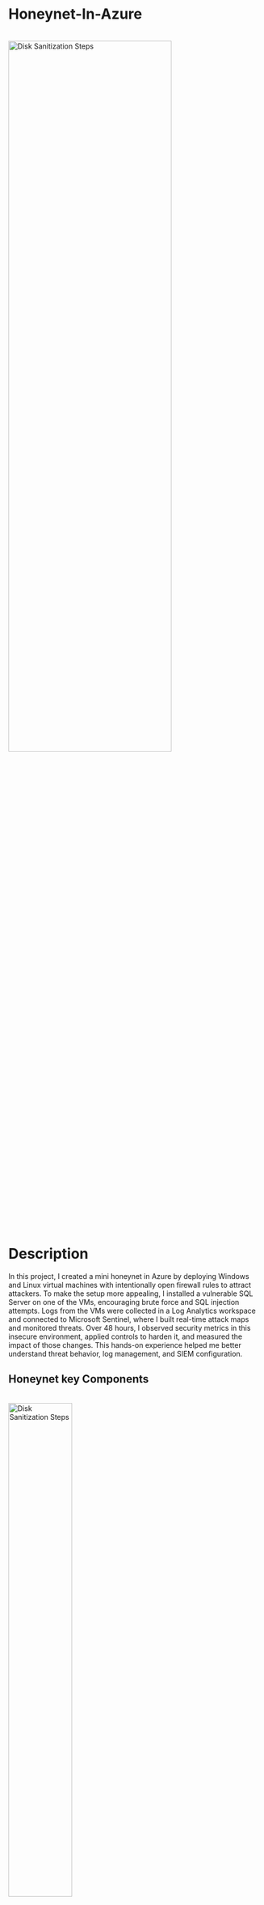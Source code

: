 # Honeynet-In-Azure
<br>
<img src="https://imgur.com/hbmU1lj.png"  height="60%" width="80%" alt="Disk Sanitization Steps"/>
</br>
<h1>Description</h1>
In this project, I created a mini honeynet in Azure by deploying Windows and Linux virtual machines with intentionally open firewall rules to attract attackers. To make the setup more appealing, I installed a vulnerable SQL Server on one of the VMs, encouraging brute force and SQL injection attempts. Logs from the VMs were collected in a Log Analytics workspace and connected to Microsoft Sentinel, where I built real-time attack maps and monitored threats. Over 48 hours, I observed security metrics in this insecure environment, applied controls to harden it, and measured the impact of those changes. This hands-on experience helped me better understand threat behavior, log management, and SIEM configuration.


<h2>Honeynet key Components</h2>
<br>
<img src="https://imgur.com/CDaTaLt.png"  height="50%" width="50%" alt="Disk Sanitization Steps"/>
</br>

<br> **- Azure Key Vault** </br>
  Used to securely store and manage sensitive information such as passwords, API keys, certificates, and encryption keys.
<br> **- Azure Storage Account** </br>
  Used to store data such as NSG flow logs, diagnostics data, and other files generated during operations. Secure storage for logs and other essential files needed for monitoring and troubleshooting.
<br> **- Log Analytics Workspace** </br>
  Serves as a centralized repository to collect, analyze, and query logs from different resources
<br> **- Microsoft Sentinel** </br>
   Is a SIEM tool that uses data from "Log Analytics Workspace" to create dashboards, generating attack maps, and automating responses to threats 
<br> **- Network Security Group (NSG)** </br>
  Used in this lab as virtual firewalls for Azure resources, controlling inbound and outbound traffic to Virtual Machines.
<br> **- Virtual Machines (2 windows, 1 linux)** </br>
  Software-based emulation of a physical computer, allowing users to run multiple operating systems and applications on a single hardware system
<br> **- Virtual Network (VNet)** </br>
  Used in this lab to provides a secure and isolated environment for Azure resources to connect, communicate and provide segmentation.


<h3> Security Controls </h3>

**BEFORE** applying any security measures, all the resources I deployed were intentionally exposed to the internet to attract bad actors. Both Virtual Machines had their Network Security Groups (NSGs) configured with an inbound rule that allowed all incoming traffic, meaning there were no restrictions in place. This made the VMs fully accessible to anyone on the internet, creating an easy target for brute-force attacks or other types of intrusion attempts. Additionally, the resources had public endpoints, leaving them completely open and vulnerable to malicious activity for 48hrs. The idea behind this was to create an environment where attackers could freely attempt to exploit the resources and attempt attacks.

<br>
<img src=https://imgur.com/FTsEvqG.png" [height="60%" width="80%" alt="Disk Sanitization Steps"/>
</br>
<br>
<img src=https://imgur.com/PP97Zu5.png"  [height="60%" width="80%" alt="Disk Sanitization Steps"/>
</br>
<br>
<img src=https://imgur.com/BdgIJTS.png"  [height="60%" width="80%" alt="Disk Sanitization Steps"/>
</br>
<br>
<img src=https://imgur.com/aFwOWFg.png"  [height="60%" width="80%" alt="Disk Sanitization Steps"/>
</br>

**AFTER** phase, I implemented security controls to protect the environment. The Network Security Groups on the VMs were adjusted to block all traffic except from my admin workstation, restricting access to only trusted sources. Furthermore, the built-in firewalls for each VM and other resources were turned on, adding an extra layer of defense.By comparing the "before" and "after" metrics after 48hrs period, I could clearly see the difference in security posture and how effective these controls were in reducing exposure to potential attacks.

<br>
<img src=https://imgur.com/cIRHTA8.png"  [height="60%" width="80%" alt="Disk Sanitization Steps"/>
</br>
<br>
<img src="https://imgur.com/naC2Lsc.png" [height="60%" width="80%" alt="Disk Sanitization Steps"/>
</br>

<h4>Conclusion</h4>
This project involved setting up a small honeynet in Microsoft Azure and connecting log sources to a Log Analytics workspace. Microsoft Sentinel was used to generate alerts and incidents from the logs. Metrics were recorded both before and after applying security controls. The results showed a significant drop in security events and incidents after implementing the controls, highlighting their effectiveness.
<br></br>
Also If the network resources were heavily used by more users, it’s likely that more security events and alerts would have been triggered within the 48 hours after the security controls were applied.



<h1 align="center"> Hardening/Security Controls</h1>
<br align="center"> https://github.com/Youngsb24/NIST-800-53</br>

